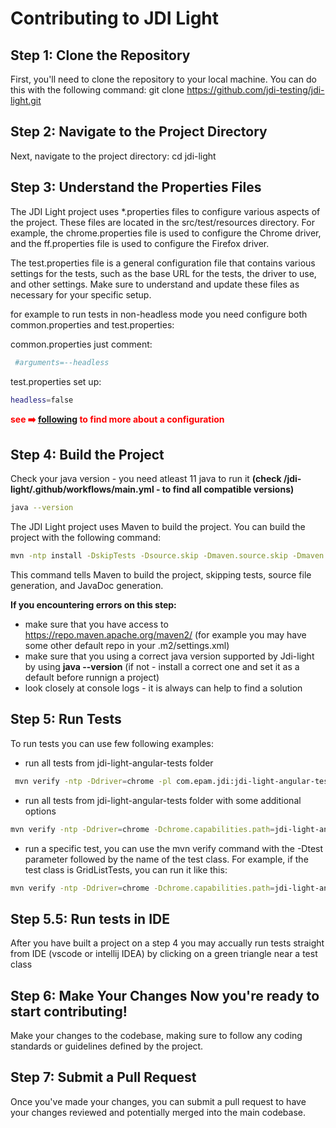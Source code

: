 # Contributing to JDI Light

## Step 1: Clone the Repository 

First, you'll need to clone the repository to your local machine. You can do this with the following command: git clone https://github.com/jdi-testing/jdi-light.git

## Step 2: Navigate to the Project Directory 

Next, navigate to the project directory: cd jdi-light

## Step 3: Understand the Properties Files 
The JDI Light project uses *.properties files to configure various aspects of the project. These files are located in the src/test/resources directory. For example, the chrome.properties file is used to configure the Chrome driver, and the ff.properties file is used to configure the Firefox driver.

The test.properties file is a general configuration file that contains various settings for the tests, such as the base URL for the tests, the driver to use, and other settings. Make sure to understand and update these files as necessary for your specific setup.

for example to run tests in non-headless mode you need configure both common.properties and test.properties:

common.properties just comment:
``` bash
 #arguments=--headless
```
test.properties set up:
``` bash
headless=false
``` 
<span style="color:red">**see ➡️ [following](https://jdi-docs.github.io/jdi-light/?java#1-quick-start) to find more about a configuration**</span> 

## Step 4: Build the Project 

Check your java version - you need atleast 11 java to run it 
**(check /jdi-light/.github/workflows/main.yml - to find all compatible versions)**
``` bash
java --version
```

The JDI Light project uses Maven to build the project. You can build the project with the following command: 
``` bash
mvn -ntp install -DskipTests -Dsource.skip -Dmaven.source.skip -Dmaven.javadoc.skip=true 
```
This command tells Maven to build the project, skipping tests, source file generation, and JavaDoc generation.

**If you encountering errors on this step:**
- make sure that you have access to https://repo.maven.apache.org/maven2/ (for example you may have some 
other default repo in your .m2/settings.xml)
- make sure that you using a correct java version supported by Jdi-light by using **java --version** (if not - install a correct one and set it as a default before runnign a project)
- look closely at console logs - it is always can help to find a solution

## Step 5: Run Tests 

To run tests you can use few following examples:
- run all tests from jdi-light-angular-tests folder
``` bash
 mvn verify -ntp -Ddriver=chrome -pl com.epam.jdi:jdi-light-angular-tests
```  
- run all tests from jdi-light-angular-tests folder with some additional options
``` bash 
mvn verify -ntp -Ddriver=chrome -Dchrome.capabilities.path=jdi-light-angular-tests/src/test/resources/chrome.properties -Dff.capabilities.path=jdi-light-angular-tests/src/test/resources/ff.properties -pl com.epam.jdi:jdi-light-angular-tests --fail-at-end
```
- run a specific test, you can use the mvn verify command with the -Dtest parameter followed by the name of the test class. For example, if the test class is GridListTests, you can run it like this: 
``` bash 
mvn verify -ntp -Ddriver=chrome -Dchrome.capabilities.path=jdi-light-angular-tests/src/test/resources/chrome.properties -Dff.capabilities.path=jdi-light-angular-tests/src/test/resources/ff.properties -Dtest=io.github.epam.angular.tests.elements.complex.GridListTests -pl com.epam.jdi:jdi-light-angular-tests --fail-at-end 
```

## Step 5.5: Run tests in IDE 
After you have built a project on a step 4 you may accually run tests straight from IDE (vscode or intellij IDEA) by clicking on a green triangle near a test class


## Step 6: Make Your Changes Now you're ready to start contributing! 
Make your changes to the codebase, making sure to follow any coding standards or guidelines defined by the project.

## Step 7: Submit a Pull Request 
Once you've made your changes, you can submit a pull request to have your changes reviewed and potentially merged into the main codebase.